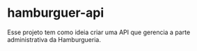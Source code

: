 # hamburguer-api
Esse projeto tem como ideia criar uma API que gerencia a parte administrativa da Hamburgueria.
